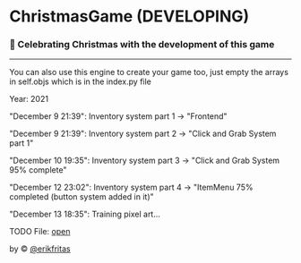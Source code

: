 # ChristmasGame (DEVELOPING)
### 🎅 Celebrating Christmas with the development of this game

<hr>

<p>You can also use this engine to create your game too, just empty the arrays in self.objs which is in the index.py file</p>

<p>Year: 2021</p>
<p>"December 9 21:39": Inventory system part 1 -> "Frontend"</p>
<p>"December 9 21:39": Inventory system part 2 -> "Click and Grab System part 1"</p>
<p>"December 10 19:35": Inventory system part 3 -> "Click and Grab System 95% complete"</p>
<p>"December 12 23:02": Inventory system part 4 -> "ItemMenu 75% completed (button system added in it)"</p>
<p>"December 13 18:35": Training pixel art...</p>
<p>TODO File: <a href="./TODO.txt">open</a></p>


<footer>by &copy; <a href="https://github.com/erikfritas">@erikfritas</a></footer>
